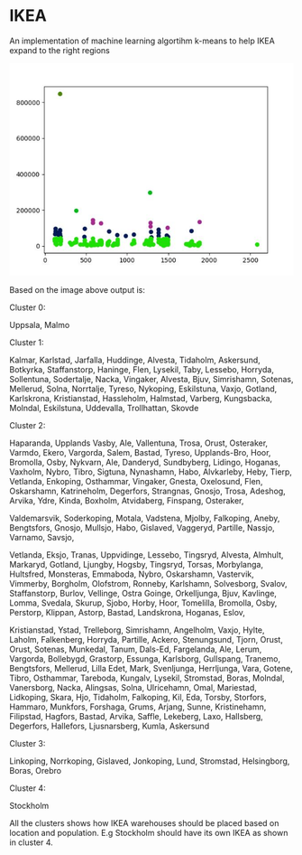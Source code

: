 # IKEA
An implementation of machine learning algortihm k-means to help IKEA expand to the right regions


![Population_KommunCode](Population_KommunCode.JPG.jpg)


Based on the image above output is: 

Cluster 0:

 Uppsala, Malmo

Cluster 1:

 Kalmar, Karlstad, Jarfalla, Huddinge, Alvesta, Tidaholm, Askersund, Botkyrka, Staffanstorp, Haninge, Flen, Lysekil, Taby, Lessebo, Horryda, Sollentuna, Sodertalje, Nacka, Vingaker, Alvesta, Bjuv, Simrishamn, Sotenas, Mellerud, Solna, Norrtalje, Tyreso, Nykoping, Eskilstuna, Vaxjo, Gotland, Karlskrona, Kristianstad, Hassleholm, Halmstad, Varberg, Kungsbacka, Molndal, Eskilstuna, Uddevalla, Trollhattan, Skovde

Cluster 2:

 Haparanda, Upplands Vasby, Ale, Vallentuna, Trosa, Orust, Osteraker, Varmdo, Ekero, Vargorda, Salem, Bastad, Tyreso, Upplands-Bro, Hoor, Bromolla, Osby, Nykvarn, Ale, Danderyd, Sundbyberg, Lidingo, Hoganas, Vaxholm, Nybro, Tibro, Sigtuna, Nynashamn, Habo, Alvkarleby, Heby, Tierp, Vetlanda, Enkoping, Osthammar, Vingaker, Gnesta, Oxelosund, Flen, Oskarshamn, Katrineholm, Degerfors, Strangnas, Gnosjo, Trosa, Adeshog, Arvika, Ydre, Kinda, Boxholm, Atvidaberg, Finspang, Osteraker, 

 Valdemarsvik, Soderkoping, Motala, Vadstena, Mjolby, Falkoping, Aneby, Bengtsfors, Gnosjo, Mullsjo, Habo, Gislaved, Vaggeryd, Partille, Nassjo, Varnamo, Savsjo, 

 Vetlanda, Eksjo, Tranas, Uppvidinge, Lessebo, Tingsryd, Alvesta, Almhult, Markaryd, Gotland, Ljungby, Hogsby, Tingsryd, Torsas, Morbylanga, Hultsfred, Monsteras, Emmaboda, Nybro, Oskarshamn, Vastervik, Vimmerby, Borgholm, Olofstrom, Ronneby, Karlshamn, Solvesborg, Svalov, Staffanstorp, Burlov, Vellinge, Ostra Goinge, Orkelljunga, Bjuv, Kavlinge, Lomma, Svedala, Skurup, Sjobo, Horby, Hoor, Tomelilla, Bromolla, Osby, Perstorp, Klippan, Astorp, Bastad, Landskrona, Hoganas, Eslov,  

 Kristianstad, Ystad, Trelleborg, Simrishamn, Angelholm, Vaxjo, Hylte, Laholm, Falkenberg, Horryda, Partille, Ackero, Stenungsund, Tjorn, Orust, Orust, Sotenas, Munkedal, Tanum, Dals-Ed, Fargelanda, Ale, Lerum, Vargorda, Bollebygd, Grastorp, Essunga, Karlsborg, Gullspang, Tranemo, Bengtsfors, Mellerud, Lilla Edet, Mark, Svenljunga, Herrljunga, Vara, Gotene, Tibro, Osthammar, Tareboda, Kungalv, Lysekil, Stromstad, Boras, Molndal, Vanersborg, Nacka, Alingsas, Solna, Ulricehamn, Omal, Mariestad, Lidkoping, Skara, Hjo, Tidaholm, Falkoping, Kil, Eda, Torsby, Storfors, Hammaro, Munkfors, Forshaga, Grums, Arjang, Sunne, Kristinehamn, Filipstad, Hagfors, Bastad, Arvika, Saffle, Lekeberg, Laxo, Hallsberg, Degerfors, Hallefors, Ljusnarsberg, Kumla, Askersund

Cluster 3:

 Linkoping, Norrkoping, Gislaved, Jonkoping, Lund, Stromstad, Helsingborg, Boras, Orebro

Cluster 4:

 Stockholm



All the clusters shows how IKEA warehouses should be placed based on location and population. E.g Stockholm should have its own IKEA as shown in cluster 4.
